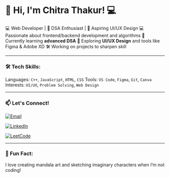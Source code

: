 # 👋 Hi, I'm Chitra Thakur! 💻

💻 Web Developer | 🧠 DSA Enthusiast | 🎨 Aspiring UI/UX Design
💻 Passionate about frontend/backend development and algorithms
🌱 Currently learning **advanced DSA**
🎨 Exploring **UI/UX Design** and tools like Figma & Adobe XD
🛠️ Working on projects to sharpen skill

---

### 🛠️ Tech Skills:
Languages: `C++`, `JavaScript`, `HTML`, `CSS`
Tools: `VS Code`, `Figma`, `Git`, `Canva`
Interests: `UI/UX`, `Problem Solving`, `Web Design`

---

### 📫 Let's Connect!
[![Email](https://img.shields.io/badge/Email-chitrathakur83145@gmail.com-blue?style=flat&logo=gmail)](mailto:chitrathakur83145@gmail.com)

[![LinkedIn](https://img.shields.io/badge/LinkedIn-Connect-blue?style=flat&logo=linkedin)](https://www.linkedin.com/in/chitra-thakur2004/)

[![LeetCode](https://img.shields.io/badge/LeetCode-Profile-orange?style=flat&logo=LeetCode)](https://leetcode.com/u/YPuS8zpo70/)

---

### 🌸 Fun Fact:
I love creating mandala art and sketching imaginary characters when I’m not coding!

